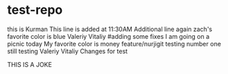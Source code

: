 # test-repo
this is Kurman
This line is added at 11:30AM
Additional line again
zach's favorite color is blue
Valeriy 
Vitaliy
#adding some fixes
I am going on a picnic today
My favorite color is money
feature/nurjigit
testing number one 
still testing 
Valeriy 
Vitaliy
Changes for test

THIS IS A JOKE